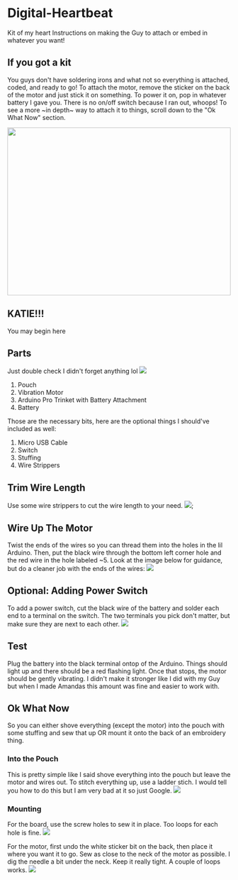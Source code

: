 # Digital-Heartbeat
Kit of my heart
Instructions on making the Guy to attach or embed in whatever you want!


## If you got a kit
You guys don't have soldering irons and what not so everything is attached, coded, and ready to go! To attach the motor, remove the sticker on the back of the motor and just stick it on something. To power it on, pop in whatever battery I gave you. There is no on/off switch because I ran out, whoops! To see a more ~in depth~ way to attach it to things, scroll down to the "Ok What Now" section.

<p align="center">
  <img width="504" height="378" src="https://github.com/jmac97/Digital-Heartbeat/blob/master/photos/guystuff.jpg">
</p>


## KATIE!!!
You may begin here
## Parts
Just double check I didn't forget anything lol
![](/photos/all-parts.jpg)

1. Pouch
2. Vibration Motor
3. Arduino Pro Trinket with Battery Attachment
4. Battery

Those are the necessary bits, here are the optional things I should've included as well:
1. Micro USB Cable
2. Switch
4. Stuffing
5. Wire Strippers


## Trim Wire Length 
Use some wire strippers to cut the wire length to your need.
![](/photos/trip.jpg);


## Wire Up The Motor 
Twist the ends of the wires so you can thread them into the holes in the lil Arduino. Then, put the black wire through the bottom left corner hole and the red wire in the hole labeled ~5. Look at the image below for guidance, but do a cleaner job with the ends of the wires:
![](/photos/wire-motor.jpg)


## Optional: Adding Power Switch
To add a power switch, cut the black wire of the battery and solder each end to a terminal on the switch. The two terminals you pick don't matter, but make sure they are next to each other.
![](/photos/switch-option.jpg)


## Test
Plug the battery into the black terminal ontop of the Arduino. Things should light up and there should be a red flashing light. Once that stops, the motor should be gently vibrating. I didn't make it stronger like I did with my Guy but when I made Amandas this amount was fine and easier to work with.


## Ok What Now
So you can either shove everything (except the motor) into the pouch with some stuffing and sew that up OR mount it onto the back of an embroidery thing. 

### Into the Pouch
This is pretty simple like I said shove everything into the pouch but leave the motor and wires out. To stitch everything up, use a ladder stich. I would tell you how to do this but I am very bad at it so just Google.
![](/photos/in-pouch.jpg)

### Mounting
For the board, use the screw holes to sew it in place. Too loops for each hole is fine.
![](/photos/sewed-on-board.jpg)

For the motor, first undo the white sticker bit on the back, then place it where you want it to go. Sew as close to the neck of the motor as possible. I dig the needle a bit under the neck. Keep it really tight. A couple of loops works.
![](/photos/sewed-on-motor.jpg)
